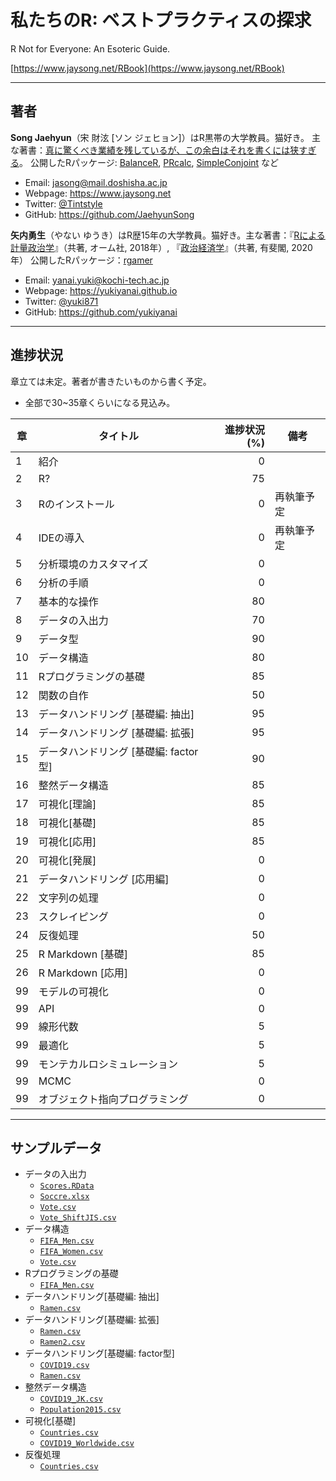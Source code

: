 # 私たちのR: ベストプラクティスの探求
R Not for Everyone: An Esoteric Guide.

[https://www.jaysong.net/RBook](https://www.jaysong.net/RBook)

---

## 著者

**Song Jaehyun**（宋 財泫 [ソン ジェヒョン]）はR黒帯の大学教員。猫好き。
主な著書：[真に驚くべき業績を残しているが、この余白はそれを書くには狭すぎる](https://ja.wikipedia.org/wiki/フェルマーの最終定理)。
公開したRパッケージ: [BalanceR](https://github.com/JaehyunSong/BalanceR), [PRcalc](https://github.com/JaehyunSong/PRcalc), [SimpleConjoint](https://github.com/JaehyunSong/SimpleConjoint) など

* Email: jasong@mail.doshisha.ac.jp
* Webpage: https://www.jaysong.net
* Twitter: [\@Tintstyle](https://twitter.com/Tintstyle)
* GitHub: https://github.com/JaehyunSong

**矢内勇生**（やない ゆうき）はR歴15年の大学教員。猫好き。主な著書：『[Rによる計量政治学](https://github.com/yukiyanai/quant-methods-R)』（共著, オーム社, 2018年）, 『[政治経済学](http://www.yuhikaku.co.jp/books/detail/9784641150799)』（共著, 有斐閣, 2020年）
公開したRパッケージ：[rgamer](https://github.com/yukiyanai/rgamer)

* Email: yanai.yuki@kochi-tech.ac.jp
* Webpage: https://yukiyanai.github.io
* Twitter: [\@yuki871](https://twitter.com/yuki871)
* GitHub: https://github.com/yukiyanai

---

## 進捗状況

章立ては未定。著者が書きたいものから書く予定。

* 全部で30~35章くらいになる見込み。

|章|タイトル|進捗状況 (%)|備考|
|---|---|---:|---|
|1| 紹介 |  0| |
|2| R?   | 75| |
|3|Rのインストール|0|再執筆予定|
|4|IDEの導入|0|再執筆予定|
|5|分析環境のカスタマイズ|0|
|6|分析の手順|0||
|7|基本的な操作|80||
|8|データの入出力|70||
|9|データ型|90||
|10|データ構造|80||
|11|Rプログラミングの基礎|85||
|12|関数の自作  |50||
|13|データハンドリング [基礎編: 抽出]|95||
|14|データハンドリング [基礎編: 拡張]|95||
|15|データハンドリング [基礎編: factor型]|90||
|16|整然データ構造|85||
|17|可視化[理論]|85||
|18|可視化[基礎]|85||
|19|可視化[応用]|85||
|20|可視化[発展]|0||
|21|データハンドリング [応用編]|0||
|22|文字列の処理|0||
|23|スクレイピング|0||
|24| 反復処理 | 50 |
|25|R Markdown [基礎]|85||
|26|R Markdown [応用]|0||
|99 | モデルの可視化 | 0 |
|99 | API | 0 |
|99 |線形代数 |5||
|99 |最適化 |5||
|99 |モンテカルロシミュレーション |5||
|99 | MCMC |0||
|99 |オブジェクト指向プログラミング |0||

---

## サンプルデータ

* データの入出力
    * [`Scores.RData`](https://www.jaysong.net/RBook/Data/Scores.RData)
    * [`Soccre.xlsx`](https://www.jaysong.net/RBook/Data/Soccre.xlsx)
    * [`Vote.csv`](https://www.jaysong.net/RBook/Data/Vote.csv)
    * [`Vote_ShiftJIS.csv`](https://www.jaysong.net/RBook/Data/Vote_ShiftJIS.csv)
* データ構造
    * [`FIFA_Men.csv`](https://www.jaysong.net/RBook/Data/FIFA_Men.csv)
    * [`FIFA_Women.csv`](https://www.jaysong.net/RBook/Data/FIFA_Women.csv)
    * [`Vote.csv`](https://www.jaysong.net/RBook/Data/Vote.csv)
* Rプログラミングの基礎
    * [`FIFA_Men.csv`](https://www.jaysong.net/RBook/Data/FIFA_Men.csv)
* データハンドリング[基礎編: 抽出]
    * [`Ramen.csv`](https://www.jaysong.net/RBook/Data/Ramen.csv)
* データハンドリング[基礎編: 拡張]
    * [`Ramen.csv`](https://www.jaysong.net/RBook/Data/Ramen.csv)
    * [`Ramen2.csv`](https://www.jaysong.net/RBook/Data/Ramen2.csv)
* データハンドリング[基礎編: factor型]
    * [`COVID19.csv`](https://www.jaysong.net/RBook/Data/COVID19.csv)
    * [`Ramen.csv`](https://www.jaysong.net/RBook/Data/Ramen.csv)
* 整然データ構造
    * [`COVID19_JK.csv`](https://www.jaysong.net/RBook/Data/COVID19_JK.csv)
    * [`Population2015.csv`](https://www.jaysong.net/RBook/Data/Population2015.csv)
* 可視化[基礎]
    * [`Countries.csv`](https://www.jaysong.net/RBook/Data/Countries.csv)
    * [`COVID19_Worldwide.csv`](https://www.jaysong.net/RBook/Data/COVID19_Worldwide.csv)
* 反復処理
    * [`Countries.csv`](https://www.jaysong.net/RBook/Data/Countries.csv)
